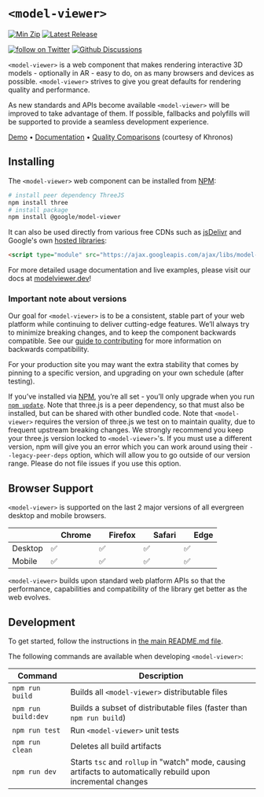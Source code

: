 # `<model-viewer>`

 [![Min Zip](https://badgen.net/bundlephobia/minzip/@google/model-viewer)](https://bundlephobia.com/result?p=@google/model-viewer)
 [![Latest Release](https://img.shields.io/github/v/release/google/model-viewer)](https://github.com/google/model-viewer/releases)

 [![follow on Twitter](https://img.shields.io/twitter/follow/modelviewer?style=social&logo=twitter)](https://twitter.com/intent/follow?screen_name=modelviewer)
 [![Github Discussions](https://img.shields.io/github/stars/google/model-viewer.svg?style=social&label=Star&maxAge=2592000)](https://github.com/google/model-viewer/discussions)

`<model-viewer>` is a web component that makes rendering interactive 3D
models - optionally in AR - easy to do, on as many browsers and devices as possible.
`<model-viewer>` strives to give you great defaults for rendering quality and
performance.

As new standards and APIs become available `<model-viewer>` will be improved
to take advantage of them. If possible, fallbacks and polyfills will be
supported to provide a seamless development experience.

[Demo](https://model-viewer.glitch.me) • [Documentation](https://modelviewer.dev/) • [Quality Comparisons](https://github.khronos.org/glTF-Render-Fidelity/comparison/) (courtesy of Khronos)


## Installing

The `<model-viewer>` web component can be installed from [NPM](https://npmjs.org):

```sh
# install peer dependency ThreeJS
npm install three 
# install package
npm install @google/model-viewer
```

It can also be used directly from various free CDNs such as [jsDelivr](https://www.jsdelivr.com/package/npm/@google/model-viewer) and Google's own [hosted libraries](https://developers.google.com/speed/libraries#model-viewer):

```html
<script type="module" src="https://ajax.googleapis.com/ajax/libs/model-viewer/3.5.0/model-viewer.min.js"></script>
```

For more detailed usage documentation and live examples, please visit our docs
at [modelviewer.dev](https://modelviewer.dev)!

### Important note about versions
Our goal for `<model-viewer>` is to be a consistent, stable part of your web
platform while continuing to deliver cutting-edge features. We’ll always try
to minimize breaking changes, and to keep the component backwards compatible.
See our [guide to contributing](../../CONTRIBUTING.md#Stability) for more
information on backwards compatibility.

For your production site you may want the extra stability that comes by
pinning to a specific version, and upgrading on your own schedule (after
testing).

If you’ve installed via [NPM](https://npmjs.org), you’re all set - you’ll only
upgrade when you run [`npm update`](https://docs.npmjs.com/cli/update.html).
Note that three.js is a peer dependency, so that must also be installed, but can
be shared with other bundled code. Note that `<model-viewer>` requires the
version of three.js we test on to maintain quality, due to frequent upstream
breaking changes. We strongly recommend you keep your three.js version locked to
`<model-viewer>`'s. If you must use a different version, npm will give you an
error which you can work around using their `--legacy-peer-deps` option, which
will allow you to go outside of our version range. Please do not file issues if
you use this option. 

## Browser Support

`<model-viewer>` is supported on the last 2 major versions of all evergreen
desktop and mobile browsers.

|               | <img src="https://github.com/alrra/browser-logos/raw/master/src/chrome/chrome_32x32.png" width="16"> Chrome | <img src="https://github.com/alrra/browser-logos/raw/master/src/firefox/firefox_32x32.png" width="16"> Firefox | <img src="https://github.com/alrra/browser-logos/raw/master/src/safari/safari_32x32.png" width="16"> Safari | <img src="https://github.com/alrra/browser-logos/raw/master/src/edge/edge_32x32.png" width="16"> Edge |
| -------- | --- | --- | --- | --- |
| Desktop  | ✅  | ✅  | ✅  | ✅  |
| Mobile   | ✅  | ✅  | ✅  | ✅  |

`<model-viewer>` builds upon standard web platform APIs so that the performance,
capabilities and compatibility of the library get better as the web evolves.

## Development

To get started, follow the instructions in [the main README.md file](../../README.md).

The following commands are available when developing `<model-viewer>`:

Command                         | Description
------------------------------- | -----------
`npm run build`                 | Builds all `<model-viewer>` distributable files
`npm run build:dev`             | Builds a subset of distributable files (faster than `npm run build`)
`npm run test`                  | Run `<model-viewer>` unit tests
`npm run clean`                 | Deletes all build artifacts
`npm run dev`                   | Starts `tsc` and `rollup` in "watch" mode, causing artifacts to automatically rebuild upon incremental changes


